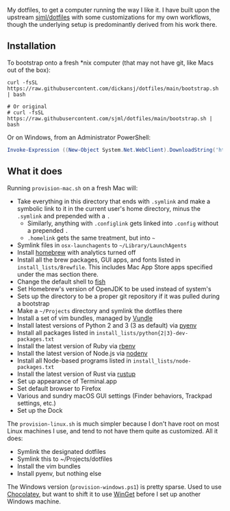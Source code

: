 My dotfiles, to get a computer running the way I like it. I have built upon the upstream [sjml/dotfiles](https://github.com/sjml/dotfiles) with some customizations for my own workflows, though the underlying setup is predominantly derived from his work there.

## Installation
To bootstrap onto a fresh *nix computer (that may not have git, like Macs out of the box): 
```shell-script
curl -fsSL https://raw.githubusercontent.com/dickansj/dotfiles/main/bootstrap.sh | bash

# Or original
# curl -fsSL https://raw.githubusercontent.com/sjml/dotfiles/main/bootstrap.sh | bash
```

Or on Windows, from an Administrator PowerShell:
```powershell
Invoke-Expression ((New-Object System.Net.WebClient).DownloadString('https://raw.githubusercontent.com/dickansj/dotfiles/main/bootstrap.ps1'))
```

## What it does
Running `provision-mac.sh` on a fresh Mac will:
  * Take everything in this directory that ends with `.symlink` and make a
    symbolic link to it in the current user's home directory, minus the 
    `.symlink` and prepended with a `.`
    * Similarly, anything with `.configlink` gets linked into `.config`
      without a prepended `.`
    * `.homelink` gets the same treatment, but into `~`
  * Symlink files in `osx-launchagents` to `~/Library/LaunchAgents`
  * Install [homebrew](http://brew.sh) with analytics turned off
  * Install all the brew packages, GUI apps, and fonts listed in `install_lists/Brewfile`. This includes Mac App Store apps specified under the mas section there.
  * Change the default shell to [fish](https://fishshell.com/)
  * Set Homebrew's version of OpenJDK to be used instead of system's
  * Sets up the directory to be a proper git repository if it was pulled during a bootstrap
  * Make a `~/Projects` directory and symlink the dotfiles there
  * Install a set of vim bundles, managed by [Vundle](https://github.com/VundleVim/Vundle.vim)
  * Install latest versions of Python 2 and 3 (3 as default) via [pyenv](https://github.com/pyenv/pyenv)
  * Install all packages listed in `install_lists/python{2|3}-dev-packages.txt`
  * Install the latest version of Ruby via [rbenv](https://github.com/rbenv/rbenv)
  * Install the latest version of Node.js via [nodenv](https://github.com/nodenv/nodenv)
  * Install all Node-based programs listed in `install_lists/node-packages.txt`
  * Install the latest version of Rust via [rustup](https://www.rustup.rs/)
  * Set up appearance of Terminal.app
  * Set default browser to Firefox
  * Various and sundry macOS GUI settings (Finder behaviors, Trackpad settings, etc.)
  * Set up the Dock

The `provision-linux.sh` is much simpler because I don't have root on most Linux
machines I use, and tend to not have them quite as customized. All it does:
  * Symlink the designated dotfiles
  * Symlink this to ~/Projects/dotfiles
  * Install the vim bundles
  * Install pyenv, but nothing else

The Windows version (`provision-windows.ps1`) is pretty sparse. Used to use
[Chocolatey](http://chocolatey.org/), but want to shift it to use [WinGet](https://github.com/microsoft/winget-cli) before I set up another Windows machine. 

